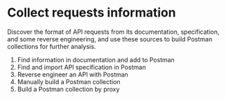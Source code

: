 # Collect requests information

Discover the format of API requests from its documentation, specification, and some reverse engineering, and use 
these sources to build Postman collections for further analysis.

<ol>
<li>Find information in documentation and add to Postman</li>
<li>Find and import API specification in Postman</li>
<li>Reverse engineer an API with Postman
<li>Manually build a Postman collection</li>
<li>Build a Postman collection by proxy</li></li>
</ol>

